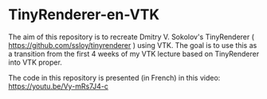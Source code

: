 # TinyRenderer-en-VTK

The aim of this repository is to recreate Dmitry V. Sokolov's TinyRenderer ( https://github.com/ssloy/tinyrenderer ) using VTK. The goal is to use this as a transition from the first 4 weeks of my VTK lecture based on TinyRenderer into VTK proper. 

The code in this repository is presented (in French) in this video: https://youtu.be/Vy-mRs7J4-c 

